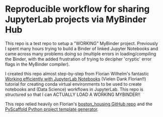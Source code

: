# Reproducible workflow for sharing JupyterLab projects via MyBinder Hub
This repo is a test repo to setup a "WORKING" MyBinder project. Previously I spent many hours trying to build a Binder of linked Jupyter Notebooks and came across many problems doing so (multiple errors in loading/compiling the Binder, with the added frustration of trying to decipher 'cryptic' error flags in the MyBinder compiler).

I created this repo almost step-by-step from Florian Wilhelm's fantastic [Working efficiently with JupyterLab Notebooks](https://florianwilhelm.info/2018/11/working_efficiently_with_jupyter_lab/) (Vielen Dank Florian!!) tutorial for creating conda virtual environments to be used to create notebooks and (Data Science) workflows in JupyterLab. This repo is structured so that I can ACTUALLY LOAD A WORKING MYBINDER!!

This repo relied heavily on Florian's [boston_housing GitHub repo](https://github.com/FlorianWilhelm/boston_housing/blob/master/requirements.txt) and the [PyScaffold Python project template generator](https://pyscaffold.org/en/latest/).
